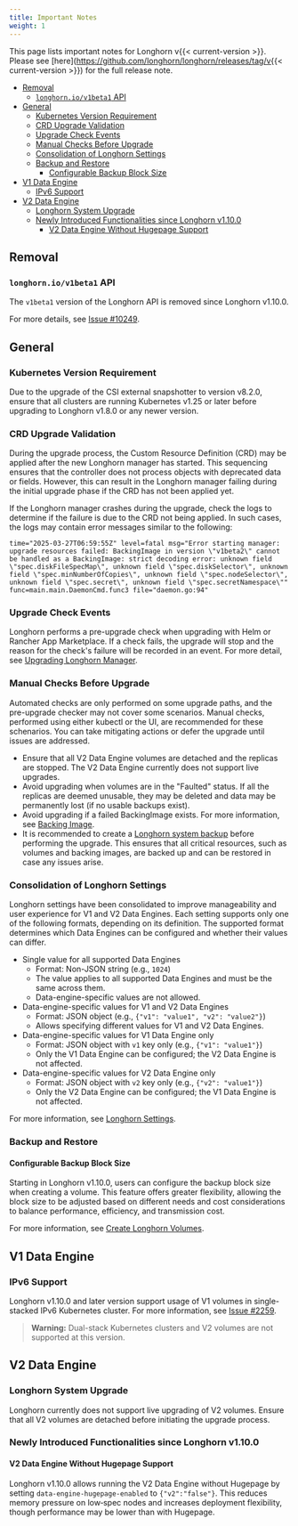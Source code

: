 ```yaml
---
title: Important Notes
weight: 1
---
```


This page lists important notes for Longhorn v{{< current-version >}}.
Please see [here](https://github.com/longhorn/longhorn/releases/tag/v{{< current-version >}}) for the full release note.

- [Removal](#removal)
  - [`longhorn.io/v1beta1` API](#longhorniov1beta1-api)
- [General](#general)
  - [Kubernetes Version Requirement](#kubernetes-version-requirement)
  - [CRD Upgrade Validation](#crd-upgrade-validation)
  - [Upgrade Check Events](#upgrade-check-events)
  - [Manual Checks Before Upgrade](#manual-checks-before-upgrade)
  - [Consolidation of Longhorn Settings](#consolidation-of-longhorn-settings)
  - [Backup and Restore](#backup-and-restore)
    - [Configurable Backup Block Size](#configurable-backup-block-size)
- [V1 Data Engine](#v1-data-engine)
  - [IPv6 Support](#ipv6-support)
- [V2 Data Engine](#v2-data-engine)
  - [Longhorn System Upgrade](#longhorn-system-upgrade)
  - [Newly Introduced Functionalities since Longhorn v1.10.0](#newly-introduced-functionalities-since-longhorn-v1100)
    - [V2 Data Engine Without Hugepage Support](#v2-data-engine-without-hugepage-support)

## Removal

### `longhorn.io/v1beta1` API

The `v1beta1` version of the Longhorn API is removed since Longhorn v1.10.0.

For more details, see [Issue #10249](https://github.com/longhorn/longhorn/issues/10249).

## General

### Kubernetes Version Requirement

Due to the upgrade of the CSI external snapshotter to version v8.2.0, ensure that all clusters are running Kubernetes v1.25 or later before upgrading to Longhorn v1.8.0 or any newer version.

### CRD Upgrade Validation

During the upgrade process, the Custom Resource Definition (CRD) may be applied after the new Longhorn manager has started. This sequencing ensures that the controller does not process objects with deprecated data or fields. However, this can result in the Longhorn manager failing during the initial upgrade phase if the CRD has not been applied yet.

If the Longhorn manager crashes during the upgrade, check the logs to determine if the failure is due to the CRD not being applied. In such cases, the logs may contain error messages similar to the following:

```
time="2025-03-27T06:59:55Z" level=fatal msg="Error starting manager: upgrade resources failed: BackingImage in version \"v1beta2\" cannot be handled as a BackingImage: strict decoding error: unknown field \"spec.diskFileSpecMap\", unknown field \"spec.diskSelector\", unknown field \"spec.minNumberOfCopies\", unknown field \"spec.nodeSelector\", unknown field \"spec.secret\", unknown field \"spec.secretNamespace\"" func=main.main.DaemonCmd.func3 file="daemon.go:94"
```

### Upgrade Check Events

Longhorn performs a pre-upgrade check when upgrading with Helm or Rancher App Marketplace.  If a check fails, the upgrade will stop and the reason for the check's failure will be recorded in an event.  For more detail, see [Upgrading Longhorn Manager](../deploy/upgrade/longhorn-manager).

### Manual Checks Before Upgrade

Automated checks are only performed on some upgrade paths, and the pre-upgrade checker may not cover some scenarios.  Manual checks, performed using either kubectl or the UI, are recommended for these schenarios.  You can take mitigating actions or defer the upgrade until issues are addressed.

- Ensure that all V2 Data Engine volumes are detached and the replicas are stopped. The V2 Data Engine currently does not support live upgrades.
- Avoid upgrading when volumes are in the "Faulted" status.  If all the replicas are deemed unusable, they may be deleted and data may be permanently lost (if no usable backups exist).
- Avoid upgrading if a failed BackingImage exists.  For more information, see [Backing Image](../advanced-resources/backing-image/backing-image).
- It is recommended to create a [Longhorn system backup](../advanced-resources/system-backup-restore/backup-longhorn-system) before performing the upgrade. This ensures that all critical resources, such as volumes and backing images, are backed up and can be restored in case any issues arise.

### Consolidation of Longhorn Settings

Longhorn settings have been consolidated to improve manageability and user experience for V1 and V2 Data Engines. Each setting supports only one of the following formats, depending on its definition. The supported format determines which Data Engines can be configured and whether their values can differ.

- Single value for all supported Data Engines
  - Format: Non-JSON string (e.g., `1024`)
  - The value applies to all supported Data Engines and must be the same across them.
  - Data-engine-specific values are not allowed.
- Data-engine-specific values for V1 and V2 Data Engines
  - Format: JSON object (e.g., `{"v1": "value1", "v2": "value2"}`)
  - Allows specifying different values for V1 and V2 Data Engines.
- Data-engine-specific values for V1 Data Engine only
  - Format: JSON object with `v1` key only (e.g., `{"v1": "value1"}`)
  - Only the V1 Data Engine can be configured; the V2 Data Engine is not affected.
- Data-engine-specific values for V2 Data Engine only
  - Format: JSON object with `v2` key only (e.g., `{"v2": "value1"}`)
  - Only the V2 Data Engine can be configured; the V1 Data Engine is not affected.

For more information, see [Longhorn Settings](../references/settings).

### Backup and Restore

#### Configurable Backup Block Size

Starting in Longhorn v1.10.0, users can configure the backup block size when creating a volume. This feature offers greater flexibility, allowing the block size to be adjusted based on different needs and cost considerations to balance performance, efficiency, and transmission cost.

For more information, see [Create Longhorn Volumes](../nodes-and-volumes/volumes/create-volumes).

## V1 Data Engine

### IPv6 Support

Longhorn v1.10.0 and later version support usage of V1 volumes in single-stacked IPv6 Kubernetes cluster. For more information, see [Issue #2259](https://github.com/longhorn/longhorn/issues/2259).

> **Warning:** Dual-stack Kubernetes clusters and V2 volumes are not supported at this version.

## V2 Data Engine

### Longhorn System Upgrade

Longhorn currently does not support live upgrading of V2 volumes. Ensure that all V2 volumes are detached before initiating the upgrade process.

### Newly Introduced Functionalities since Longhorn v1.10.0

#### V2 Data Engine Without Hugepage Support

Longhorn v1.10.0 allows running the V2 Data Engine without Hugepage by setting `data-engine-hugepage-enabled` to `{"v2":"false"}`. This reduces memory pressure on low‑spec nodes and increases deployment flexibility, though performance may be lower than with Hugepage.
